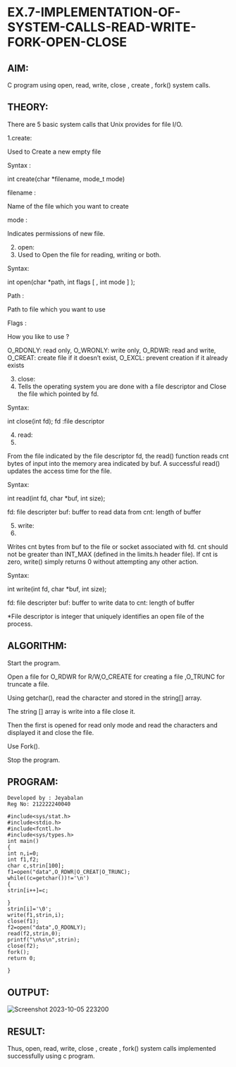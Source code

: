# EX.7-IMPLEMENTATION-OF-SYSTEM-CALLS-READ-WRITE-FORK-OPEN-CLOSE

## AIM:
C program using open, read, write, close , create , fork() system calls.

## THEORY:
There are 5 basic system calls that Unix provides for file I/O.

1.create:

Used to Create a new empty file

Syntax :

int create(char *filename, mode_t mode)

filename :

Name of the file which you want to create

mode :

Indicates permissions of new file.

2. open:
3. Used to Open the file for reading, writing or both.

Syntax:

int open(char *path, int flags [ , int mode ] );

Path :

Path to file which you want to use

Flags :

How you like to use ?

O_RDONLY: read only, O_WRONLY: write only, O_RDWR: read and write, O_CREAT: create file if it doesn’t exist, O_EXCL: prevent creation if it already exists

3. close:
4. Tells the operating system you are done with a file descriptor and Close the file which pointed by fd.

Syntax:

int close(int fd); fd :file descriptor

4. read:
5. 
From the file indicated by the file descriptor fd, the read() function reads cnt bytes of input into the memory area indicated by buf. A successful read() updates the access time for the file.

Syntax:

int read(int fd, char *buf, int size);

fd: file descripter buf: buffer to read data from cnt: length of buffer

5. write:
6. 
Writes cnt bytes from buf to the file or socket associated with fd. cnt should not be greater than INT_MAX (defined in the limits.h header file). If cnt is zero, write() simply returns 0 without attempting any other action.

Syntax:

int write(int fd, char *buf, int size);

fd: file descripter buf: buffer to write data to cnt: length of buffer

*File descriptor is integer that uniquely identifies an open file of the process.

## ALGORITHM:
Start the program.

Open a file for O_RDWR for R/W,O_CREATE for creating a file ,O_TRUNC for truncate a file.

Using getchar(), read the character and stored in the string[] array.

The string [] array is write into a file close it.

Then the first is opened for read only mode and read the characters and displayed it and close the file.

Use Fork().

Stop the program.

## PROGRAM:
```
Developed by : Jeyabalan
Reg No: 212222240040

#include<sys/stat.h> 
#include<stdio.h> 
#include<fcntl.h> 
#include<sys/types.h> 
int main() 
{ 
int n,i=0; 
int f1,f2; 
char c,strin[100]; 
f1=open("data",O_RDWR|O_CREAT|O_TRUNC); 
while((c=getchar())!='\n') 
{ 
strin[i++]=c; 
 
} 
strin[i]='\0'; 
write(f1,strin,i); 
close(f1); 
f2=open("data",O_RDONLY); 
read(f2,strin,0); 
printf("\n%s\n",strin); 
close(f2); 
fork(); 
return 0; 
 
}
```
## OUTPUT:
![Screenshot 2023-10-05 223200](https://github.com/JAYAVARTHAN-P/EX.7-IMPLEMENTATION-OF-SYSTEM-CALLS-READ-WRITE-FORK-OPEN-CLOSE/assets/121369281/5bb9d1e5-8d35-4f40-a78c-fdf6936a6269)


## RESULT:
Thus, open, read, write, close , create , fork() system calls implemented successfully using c program.

